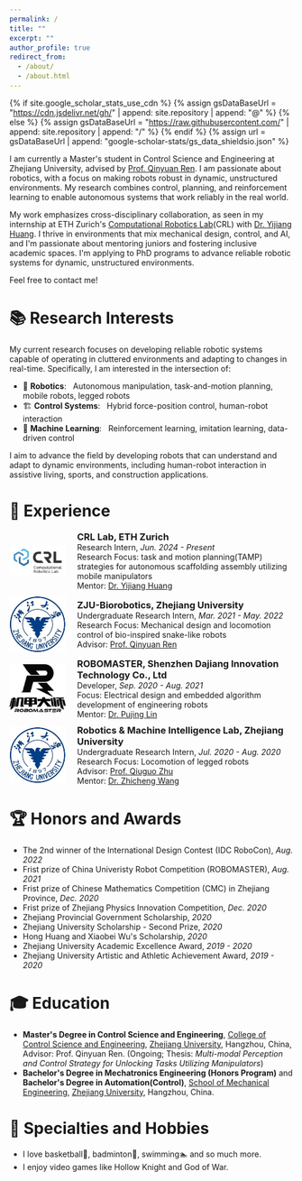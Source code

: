 ```yaml
---
permalink: /
title: ""
excerpt: ""
author_profile: true
redirect_from: 
  - /about/
  - /about.html
---
```


{% if site.google_scholar_stats_use_cdn %}
{% assign gsDataBaseUrl = "https://cdn.jsdelivr.net/gh/" | append: site.repository | append: "@" %}
{% else %}
{% assign gsDataBaseUrl = "https://raw.githubusercontent.com/" | append: site.repository | append: "/" %}
{% endif %}
{% assign url = gsDataBaseUrl | append: "google-scholar-stats/gs_data_shieldsio.json" %}

<span class='anchor' id='about-me'></span>

I am currently a Master's student in Control Science and Engineering at Zhejiang University, advised by [Prof. Qinyuan Ren](https://person.zju.edu.cn/en/0008668). I am passionate about robotics, with a focus on making robots robust in dynamic, unstructured environments. My research combines control, planning, and reinforcement learning to enable autonomous systems that work reliably in the real world.

My work emphasizes cross-disciplinary collaboration, as seen in my internship at ETH Zurich's [Computational Robotics Lab](https://crl.ethz.ch/index.html)(CRL) with [Dr. Yijiang Huang](https://yijiangh.github.io/). I thrive in environments that mix mechanical design, control, and AI, and I'm passionate about mentoring juniors and fostering inclusive academic spaces. I'm applying to PhD programs to advance reliable robotic systems for dynamic, unstructured environments.

Feel free to contact me!

# 📚 Research Interests
My current research focuses on developing reliable robotic systems capable of operating in cluttered environments and adapting to changes in real-time. Specifically, I am interested in the intersection of:
- 🤖 **Robotics**: &nbsp; Autonomous manipulation, task-and-motion planning, mobile robots, legged robots
- 🏗️ **Control Systems**: &nbsp; Hybrid force-position control, human-robot interaction
- 🧠 **Machine Learning**: &nbsp; Reinforcement learning, imitation learning, data-driven control

I aim to advance the field by developing robots that can understand and adapt to dynamic environments, including human-robot interaction in assistive living, sports, and construction applications.

# 🔎 Experience
<div style="display: flex; align-items: center; margin-bottom: 10px;">
    <img src="images/crl_logo.png" alt="Lab Logo" style="width: 100px; height: auto; margin-right: 20px;">
    <div style="margin: 0;">
        <h3 style="margin: 0;"><a href="https://crl.ethz.ch/index.html" style="text-decoration: none; color: inherit;">CRL Lab</a>, ETH Zurich</h3>
        <p style="margin: 0;">Research Intern, <em>Jun. 2024 - Present</em></p>
        <p style="margin: 0;">Research Focus: task and motion planning(TAMP) strategies for autonomous scaffolding assembly utilizing mobile manipulators</p>
        <!-- <p style="margin: 0;">Advisor: <a href="https://crl.ethz.ch/people/coros/index.html" target="_blank">Prof. Dr. Stelian Coros</a></p> -->
        <p style="margin: 0;">Mentor: <a href="https://yijiangh.github.io/" target="_blank">Dr. Yijiang Huang</a></p>
    </div>
</div>

<div style="display: flex; align-items: center; margin-bottom: 10px;">
    <img src="images/zju_logo.png" alt="School Logo" style="width: 100px; height: auto; margin-right: 20px;">
    <div style="margin: 0;">
        <h3 style="margin: 0;"><a href="https://github.com/ZJU-Biorobotics" style="text-decoration: none; color: inherit;">ZJU-Biorobotics</a>, Zhejiang University</h3>
        <p style="margin: 0;">Undergraduate Research Intern, <em>Mar. 2021 - May. 2022</em></p>
        <p style="margin: 0;">Research Focus: Mechanical design and locomotion control of bio-inspired snake-like robots</p>
        <p style="margin: 0;">Advisor: <a href="https://person.zju.edu.cn/en/0008668" target="_blank">Prof. Qinyuan Ren</a></p>
    </div>
</div>

<div style="display: flex; align-items: center; margin-bottom: 10px;">
    <img src="images/rm_logo.png" alt="RM Logo" style="width: 100px; height: auto; margin-right: 20px;">
    <div style="margin: 0;">
        <h3 style="margin: 0;"><a href="https://www.robomaster.com/en-US" style="text-decoration: none; color: inherit;">ROBOMASTER</a>, Shenzhen Dajiang Innovation Technology Co., Ltd</h3>
        <p style="margin: 0;">Developer, <em>Sep. 2020 - Aug. 2021</em></p>
        <p style="margin: 0;">Focus: Electrical design and embedded algorithm development of engineering robots</p>
        <p style="margin: 0;">Mentor: <a href="https://ieeexplore.ieee.org/author/37089021960" target="_blank">Dr. Pujing Lin</a></p>
    </div>
</div>

<div style="display: flex; align-items: center; margin-bottom: 10px;">
    <img src="images/zju_logo.png" alt="School Logo" style="width: 100px; height: auto; margin-right: 20px;">
    <div style="margin: 0;">
        <h3 style="margin: 0;"><a href="https://www.researchgate.net/lab/Robotics-Machine-Intelligence-Lab-ZJU-Qiuguo-Zhu" style="text-decoration: none; color: inherit;">Robotics & Machine Intelligence Lab</a>, Zhejiang University</h3>
        <p style="margin: 0;">Undergraduate Research Intern, <em>Jul. 2020 - Aug. 2020</em></p>
        <p style="margin: 0;">Research Focus: Locomotion of legged robots</p>
        <p style="margin: 0;">Advisor: <a href="https://person.zju.edu.cn/en/0011353" target="_blank">Prof. Qiuguo Zhu</a></p>
        <p style="margin: 0;">Mentor: <a href="https://wang-zhicheng.github.io/" target="_blank">Dr. Zhicheng Wang</a></p>
    </div>
</div>

# 🏆 Honors and Awards
- The 2nd winner of the International Design Contest (IDC RoboCon), *Aug. 2022*
- Frist prize of China Univeristy Robot Competition (ROBOMASTER), *Aug. 2021*
- Frist prize of Chinese Mathematics Competition (CMC) in Zhejiang Province, *Dec. 2020*
- Frist prize of Zhejiang Physics Innovation Competition, *Dec. 2020*
- Zhejiang Provincial Government Scholarship, *2020*
- Zhejiang University Scholarship - Second Prize, *2020*
- Hong Huang and Xiaobei Wu's Scholarship, *2020*
- Zhejiang University Academic Excellence Award, *2019 - 2020*
- Zhejiang University Artistic and Athletic Achievement Award, *2019 - 2020*

# 🎓 Education
- **Master's Degree in Control Science and Engineering**, [College of Control Science and Engineering](http://www.cse.zju.edu.cn/cseenglish/main.htm), [Zhejiang University](https://www.zju.edu.cn/english/), Hangzhou, China, Advisor: Prof. Qinyuan Ren. (Ongoing; Thesis: *Multi-modal Perception and Control Strategy for Unlocking Tasks Utilizing Manipulators*)
- **Bachelor's Degree in Mechatronics Engineering (Honors Program)** and **Bachelor's Degree in Automation(Control)**, [School of Mechanical Engineering](http://me.zju.edu.cn/meenglish/main.psp), [Zhejiang University](https://www.zju.edu.cn/english/), Hangzhou, China.

# 🎽 Specialties and Hobbies
- I love basketball🏀, badminton🏸, swimming🏊‍ and so much more.
- I enjoy video games like Hollow Knight and God of War.
